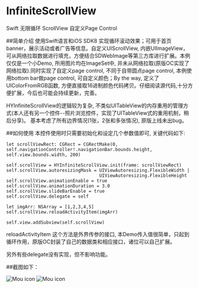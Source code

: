 # InfiniteScrollView
Swift 无限循环 ScrollView 自定义Page Control

##简单介绍
使用Swift语言和iOS SDK8 实现循环滚动效果；可用于首页banner，展示活动或者广告等信息。自定义UIScrollView, 内嵌UIImageView， 可从网络拉取数据进行填充，方便结合SDWebImage等第三方库进行扩展。本例仅仅是一个小Demo, 所用图片均在ImageSet中, 并未从网络拉取(原版OC实现了网络拉取).同时实现了自定义page control, 不同于自带圆点page control, 本例使用bottom bar做page control, 可自定义颜色；By the way, 定义了UIColorFromRGB函数, 方便直接取16进制颜色代码拷贝。仔细阅读源代码,十分方便扩展，今后也可能会持续更新，完善。

HYInfiniteScrollView的逻辑较为复杂, 不类似UITableView的内存重用的管理方式(本人还有另一个控件--照片浏览控件，实现了UITableView式的重用机制，稍后分享)。 基本考虑了所有边界情况(1张，2张和多张情况), 原版上线未出bug。

##如何使用
本控件使用时只需要初始化和设定几个参数值即可, 关键代码如下: 

   
	                         
	let scrollViewRect: CGRect = CGRectMake(0, self.navigationController!.navigationBar.bounds.height, self.view.bounds.width, 200)
	
    self.scrollView = HYInfiniteScrollView.init(frame: scrollViewRect)
    self.scrollView.autoresizingMask = UIViewAutoresizing.FlexibleWidth |   
                                       UIViewAutoresizing.FlexibleHeight
    self.scrollView.animationEnable = true
    self.scrollView.animationDuration = 3.0
    self.scrollView.slideBarEnable = true
    self.scrollView.delegate = self
	
	let imgArr: NSArray = [1,2,3,4,5]
    self.scrollView.reloadActivityItem(imgArr)
        
    self.view.addSubview(self.scrollView)
	
	
    
    
    
reloadActivityItem 这个方法是外界传参的接口, 本Demo传入值很简单，只起到循环作用，原版OC封装了自己的数据类和相应接口，诸位可以自己扩展。

另外有些delegate没有实现，但不影响功能。


##截图如下：

![Mou icon](http://zhgyw.cn/images/1-test.jpg) 
![Mou icon](http://zhgyw.cn/images/2-test.jpg)